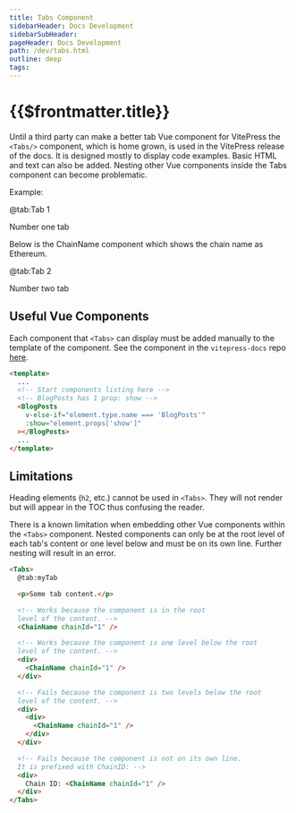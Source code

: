```yaml
---
title: Tabs Component
sidebarHeader: Docs Development
sidebarSubHeader:
pageHeader: Docs Development
path: /dev/tabs.html
outline: deep
tags:
---
```


<PageHeader/>

# {{$frontmatter.title}}

Until a third party can make a better tab Vue component for VitePress the
`<Tabs/>` component, which is home grown, is used in the VitePress release of
the docs. It is designed mostly to display code examples. Basic HTML and text
can also be added. Nesting other Vue components inside the Tabs component can
become problematic.

Example:

<Tabs>

@tab:Tab 1

Number one tab

Below is the ChainName component which shows the chain name as Ethereum.

<div>
    <ChainName chainId="1" />
</div>

@tab:Tab 2

Number two tab

</Tabs>

## Useful Vue Components

Each component that `<Tabs>` can display must be added manually to the template
of the component. See the component in the `vitepress-docs` repo
[here](https://github.com/api3dao/vitepress-docs/blob/main/docs/_components/Tabs.vue).

```html
<template>
  ...
  <!-- Start components listing here -->
  <!-- BlogPosts has 1 prop: show -->
  <BlogPosts
    v-else-if="element.type.name === 'BlogPosts'"
    :show="element.props['show']"
  ></BlogPosts>
  ...
</template>
```

## Limitations

Heading elements (`h2`, etc.) cannot be used in `<Tabs>`. They will not render
but will appear in the TOC thus confusing the reader.

There is a known limitation when embedding other Vue components within the
`<Tabs>` component. Nested components can only be at the root level of each
tab's content or one level below and must be on its own line. Further nesting
will result in an error.

<!-- prettier-ignore -->
```html
<Tabs>
  @tab:myTab

  <p>Some tab content.</p>

  <!-- Works because the component is in the root
  level of the content. -->
  <ChainName chainId="1" />

  <!-- Works because the component is one level below the root 
  level of the content. -->
  <div>
    <ChainName chainId="1" />
  </div>

  <!-- Fails because the component is two levels below the root 
  level of the content. -->
  <div>
    <div>
      <ChainName chainId="1" />
    </div>
  </div>

  <!-- Fails because the component is not on its own line.
  It is prefixed with ChainID: -->
  <div>
    Chain ID: <ChainName chainId="1" />
  </div>
</Tabs>
```
